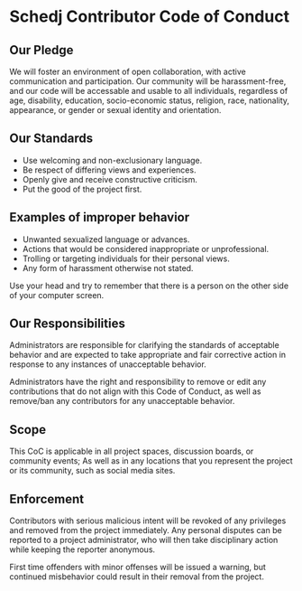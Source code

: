 # Schedj Contributor Code of Conduct

## Our Pledge
We will foster an environment of open collaboration, with active communication and participation. Our community will be harassment-free, and our code will be accessable and usable to all individuals, regardless of age, disability, education, socio-economic status, religion, race, nationality, appearance, or gender or sexual identity and orientation.

## Our Standards
* Use welcoming and non-exclusionary language.
* Be respect of differing views and experiences.
* Openly give and receive constructive criticism.
* Put the good of the project first.

## Examples of improper behavior
* Unwanted sexualized language or advances.
* Actions that would be considered inappropriate or unprofessional.
* Trolling or targeting individuals for their personal views.
* Any form of harassment otherwise not stated.

Use your head and try to remember that there is a person on the other side of your computer screen.

## Our Responsibilities
Administrators are responsible for clarifying the standards of acceptable behavior and are expected to take appropriate and fair corrective action in response to any instances of unacceptable behavior.

Administrators have the right and responsibility to remove or edit any contributions that do not align with this Code of Conduct, as well as remove/ban any contributors for any unacceptable behavior.


## Scope
This CoC is applicable in all project spaces, discussion boards, or community events; As well as in any locations that you represent the project or its community, such as social media sites.


## Enforcement
Contributors with serious malicious intent will be revoked of any privileges and removed from the project immediately. Any personal disputes can be reported to a project administrator, who will then take disciplinary action while keeping the reporter anonymous.

First time offenders with minor offenses will be issued a warning, but continued misbehavior could result in their removal from the project.
